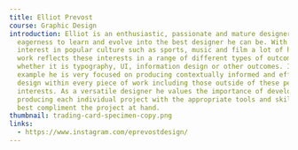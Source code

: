 ```yaml
---
title: Elliot Prevost
course: Graphic Design
introduction: Elliot is an enthusiastic, passionate and mature designer with an
  eagerness to learn and evolve into the best designer he can be. With a strong
  interest in popular culture such as sports, music and film a lot of his recent
  work reflects these interests in a range of different types of outcomes,
  whether it is typography, UI, information design or other outcomes. In every
  example he is very focused on producing contextually informed and effective
  design within every piece of work including those outside of these personal
  interests. As a versatile designer he values the importance of developing and
  producing each individual project with the appropriate tools and skills that
  best compliment the project at hand.
thumbnail: trading-card-specimen-copy.png
links:
  - https://www.instagram.com/eprevostdesign/
---
```

